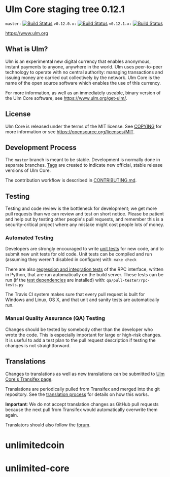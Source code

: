Ulm Core staging tree 0.12.1
===============================

`master:` [![Build Status](https://travis-ci.org/ulmpay/ulm.svg?branch=master)](https://travis-ci.org/ulmpay/ulm) `v0.12.0.x:` [![Build Status](https://travis-ci.org/ulmpay/ulm.svg?branch=v0.12.0.x)](https://travis-ci.org/ulmpay/ulm/branches) `v0.12.1.x:` [![Build Status](https://travis-ci.org/ulmpay/ulm.svg?branch=v0.12.1.x)](https://travis-ci.org/ulmpay/ulm/branches)

https://www.ulm.org


What is Ulm?
----------------

Ulm is an experimental new digital currency that enables anonymous, instant
payments to anyone, anywhere in the world. Ulm uses peer-to-peer technology
to operate with no central authority: managing transactions and issuing money
are carried out collectively by the network. Ulm Core is the name of the open
source software which enables the use of this currency.

For more information, as well as an immediately useable, binary version of
the Ulm Core software, see https://www.ulm.org/get-ulm/.


License
-------

Ulm Core is released under the terms of the MIT license. See [COPYING](COPYING) for more
information or see https://opensource.org/licenses/MIT.

Development Process
-------------------

The `master` branch is meant to be stable. Development is normally done in separate branches.
[Tags](https://github.com/ulmpay/ulm/tags) are created to indicate new official,
stable release versions of Ulm Core.

The contribution workflow is described in [CONTRIBUTING.md](CONTRIBUTING.md).

Testing
-------

Testing and code review is the bottleneck for development; we get more pull
requests than we can review and test on short notice. Please be patient and help out by testing
other people's pull requests, and remember this is a security-critical project where any mistake might cost people
lots of money.

### Automated Testing

Developers are strongly encouraged to write [unit tests](/doc/unit-tests.md) for new code, and to
submit new unit tests for old code. Unit tests can be compiled and run
(assuming they weren't disabled in configure) with: `make check`

There are also [regression and integration tests](/qa) of the RPC interface, written
in Python, that are run automatically on the build server.
These tests can be run (if the [test dependencies](/qa) are installed) with: `qa/pull-tester/rpc-tests.py`

The Travis CI system makes sure that every pull request is built for Windows
and Linux, OS X, and that unit and sanity tests are automatically run.

### Manual Quality Assurance (QA) Testing

Changes should be tested by somebody other than the developer who wrote the
code. This is especially important for large or high-risk changes. It is useful
to add a test plan to the pull request description if testing the changes is
not straightforward.

Translations
------------

Changes to translations as well as new translations can be submitted to
[Ulm Core's Transifex page](https://www.transifex.com/projects/p/ulm/).

Translations are periodically pulled from Transifex and merged into the git repository. See the
[translation process](doc/translation_process.md) for details on how this works.

**Important**: We do not accept translation changes as GitHub pull requests because the next
pull from Transifex would automatically overwrite them again.

Translators should also follow the [forum](https://www.ulm.org/forum/topic/ulm-worldwide-collaboration.88/).
# unlimitedcoin
# unlimited-core
